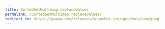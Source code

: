 ```yaml
---
title: SortedSetMultimap.replaceValues
permalink: /SortedSetMultimap.replaceValues/
redirect_to: https://guava.dev/releases/snapshot-jre/api/docs/com/google/common/collect/SortedSetMultimap.html#replaceValues-K-java.lang.Iterable-
---
```

